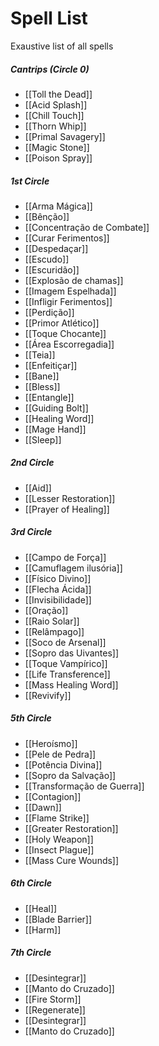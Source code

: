 # Spell List
Exaustive list of all spells

##### Cantrips (Circle 0) 
- [[Toll the Dead]]
- [[Acid Splash]]
- [[Chill Touch]]
- [[Thorn Whip]]
- [[Primal Savagery]]
- [[Magic Stone]]
- [[Poison Spray]]

##### 1st Circle
- [[Arma Mágica]]
- [[Bênção]]
- [[Concentração de Combate]]
- [[Curar Ferimentos]]
- [[Despedaçar]]
- [[Escudo]]
- [[Escuridão]]
- [[Explosão de chamas]]
- [[Imagem Espelhada]]
- [[Infligir Ferimentos]]
- [[Perdição]]
- [[Primor Atlético]]
- [[Toque Chocante]]
- [[Área Escorregadia]]
- [[Teia]]
- [[Enfeitiçar]]
- [[Bane]]
- [[Bless]]
- [[Entangle]]
- [[Guiding Bolt]]
- [[Healing Word]]
- [[Mage Hand]]
- [[Sleep]]

##### 2nd Circle
- [[Aid]]
- [[Lesser Restoration]]
- [[Prayer of Healing]]

##### 3rd Circle
- [[Campo de Força]]
- [[Camuflagem ilusória]]
- [[Físico Divino]]
- [[Flecha Ácida]]
- [[Invisibilidade]]
- [[Oração]]
- [[Raio Solar]]
- [[Relâmpago]]
- [[Soco de Arsenal]]
- [[Sopro das Uivantes]]
- [[Toque Vampírico]]
- [[Life Transference]]
- [[Mass Healing Word]]
- [[Revivify]]

##### 5th Circle
- [[Heroísmo]]
- [[Pele de Pedra]]
- [[Potência Divina]]
- [[Sopro da Salvação]]
- [[Transformação de Guerra]]
- [[Contagion]]
- [[Dawn]]
- [[Flame Strike]]
- [[Greater Restoration]]
- [[Holy Weapon]]
- [[Insect Plague]]
- [[Mass Cure Wounds]]

##### 6th Circle
- [[Heal]]
- [[Blade Barrier]]
- [[Harm]]

##### 7th Circle
- [[Desintegrar]]
- [[Manto do Cruzado]]
- [[Fire Storm]]
- [[Regenerate]]
- [[Desintegrar]]
- [[Manto do Cruzado]]
